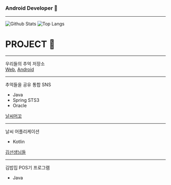 
### Android Developer 👋
___
![Github Stats](https://github-readme-stats.vercel.app/api?username=aoqnwnd&show_icons=true)
![Top Langs](https://github-readme-stats.vercel.app/api/top-langs/?username=aoqnwnd)

# PROJECT 📃
___
우리들의 추억 저장소<br>
[Web](https://github.com/aoqnwnd/OurMemoryWeb),  [Android](https://github.com/InjaeLee-new/OurMemoryMobile/tree/seungwon)
___
추억들을 공유 통합 SNS
- Java
- Spring STS3
- Oracle

[날씨머꼬](https://github.com/SANDY-9/Project_NSMGG)
___
날씨 어플리케이션
- Kotlin


[김선생님들](https://github.com/aoqnwnd/gimbab)
___
김밥집 POS기 프로그램
- Java


<!--
**aoqnwnd/aoqnwnd** is a ✨ _special_ ✨ repository because its `README.md` (this file) appears on your GitHub profile.

Here are some ideas to get you started:

- 🔭 I’m currently working on ...
- 🌱 I’m currently learning ...
- 👯 I’m looking to collaborate on ...
- 🤔 I’m looking for help with ...
- 💬 Ask me about ...
- 📫 How to reach me: ...
- 😄 Pronouns: ...
- ⚡ Fun fact: ...
-->
